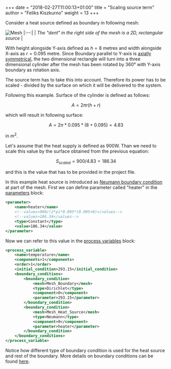 +++
date = "2018-02-27T11:00:13+01:00"
title = "Scaling source term"
author = "Feliks Kiszkurno"
weight = 13
+++

Consider a heat source defined as boundary in following mesh:

![Mesh](/docs/userguide/blocks/misc/figures/scalingsourceterm_mesh.png)
|:--:|
| *The "dent" in the right side of the mesh is a 2D, rectangular source* |

With height alongside Y-axis defined as $h=8$ metres and width alongside X-axis as $r=0.095$ metre. Since Boundary parallel to Y-axis is [axially symmetrical](/docs/userguide/blocks/meshes/#axial-symmetry), the two dimensional rectangle will turn into a three dimensional cylinder after the mesh has been rotated by $360°$ with Y-axis boundary as rotation axis.

The source term has to take this into account. Therefore its power has to be scaled - divided by the surface on which it will be delivered to the system.

Following this example. Surface of the cylinder is defined as follows:

$$A=2\pi r(h+r)$$

which will result in following surface:

$$A = 2\pi * 0.095 * (8 + 0.095) = 4.83$$

in $m^2$.

Let's assume that the heat supply is defined as 900W. Than we need to scale this value by the surface obtained from the previous equation:

$$S_{scaled}=900/4.83=186.34$$

and this is the value that has to be provided in the project file.

In this example heat source is introduced as [Neumann boundary condition](/docs/userguide/blocks/boundary_conditions/#neumann) at part of the mesh. First we can define parameter called "heater" in the [parameters](/docs/userguide/blocks/parameters/) block:

```xml
<parameter>
    <name>heater</name>
    <!--values>900/(2*pi*0.095*(0.095+8)</values-->
    <!--values>186.34</values-->
    <type>Constant</type>
    <value>186.34</value>
</parameter>
```

Now we can refer to this value in the [process variables](/docs/userguide/blocks/process_variables/) block:

```xml
<process_variable>
    <name>temperature</name>
    <components>1</components>
    <order>1</order>
    <initial_condition>293.15</initial_condition>
    <boundary_conditions>
        <boundary_condition>
            <mesh>Mesh_Boundary</mesh>
            <type>Dirichlet</type>
            <component>0</component>
            <parameter>293.15</parameter>
        </boundary_condition>
        <boundary_condition>
            <mesh>Mesh_Heat_Source</mesh>
            <type>Neumann</type>
            <component>0</component>
            <parameter>heater</parameter>
        </boundary_condition>
    </boundary_conditions>
</process_variable>
```

Notice how different type of boundary condition is used for the heat source and rest of the boundary. More details on boundary conditions can be found [here](/docs/userguide/blocks/boundary_conditions/).
